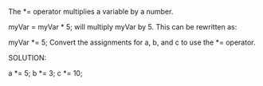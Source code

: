 The *= operator multiplies a variable by a number.

myVar = myVar * 5;
will multiply myVar by 5. This can be rewritten as:

myVar *= 5;
Convert the assignments for a, b, and c to use the *= operator.


SOLUTION:

a *= 5;
b *= 3;
c *= 10;